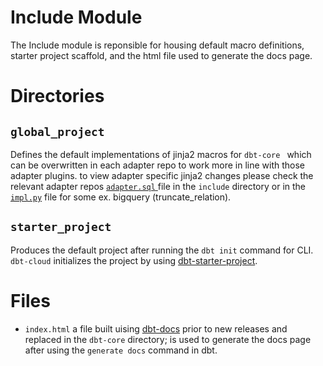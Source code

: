 # Include Module

The Include module is reponsible for housing default macro definitions, starter project scaffold, and the html file used to generate the docs page.

# Directories

## `global_project`
Defines the default implementations of jinja2 macros for `dbt-core ` which can be overwritten in each adapter repo to work more in line with those adapter plugins. to view adapter specific jinja2 changes please check the relevant adapter repos [`adapter.sql` ](https://github.com/dbt-labs/dbt-bigquery/blob/main/dbt/include/bigquery/macros/adapters.sql) file in the `include` directory or in the [`impl.py`](https://github.com/dbt-labs/dbt-bigquery/blob/main/dbt/adapters/bigquery/impl.py) file for some ex. bigquery (truncate_relation).

## `starter_project`
Produces the default  project after running the `dbt init` command for CLI. `dbt-cloud` initializes the project by using [dbt-starter-project](https://github.com/dbt-labs/dbt-starter-project).


# Files
 - `index.html` a file built uising [dbt-docs](https://github.com/dbt-labs/dbt-docs) prior to new releases and replaced in the `dbt-core` directory; is used to generate the docs page after using the `generate docs` command in dbt.
